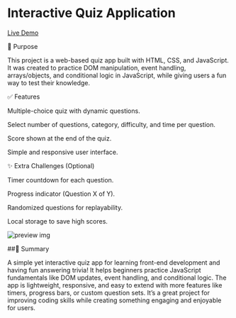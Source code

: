  # Interactive Quiz Application

 [Live Demo](missanju.github.io/Interactive-Quiz-Application)

📌 Purpose

This project is a web-based quiz app built with HTML, CSS, and JavaScript.
It was created to practice DOM manipulation, event handling, arrays/objects, and conditional logic in JavaScript, while giving users a fun way to test their knowledge.


✅ Features

Multiple-choice quiz with dynamic questions.

Select number of questions, category, difficulty, and time per question.

Score shown at the end of the quiz.

Simple and responsive user interface.



✨ Extra Challenges (Optional)

Timer countdown for each question.

Progress indicator (Question X of Y).

Randomized questions for replayability.

Local storage to save high scores.



![preview img](/preview.jpg)






##📝 Summary

A simple yet interactive quiz app for learning front-end development and having fun answering trivia!
It helps beginners practice JavaScript fundamentals like DOM updates, event handling, and conditional logic.
The app is lightweight, responsive, and easy to extend with more features like timers, progress bars, or custom question sets.
It’s a great project for improving coding skills while creating something engaging and enjoyable for users.

